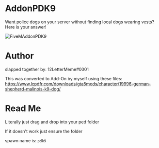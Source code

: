 # AddonPDK9

Want police dogs on your server without finding local dogs wearing vests? Here is your answer!

![FiveMAddonPDK9](https://media.discordapp.net/attachments/877974153284698222/1026501391885275146/unknown.png?width=927&height=676)

# Author
slapped together by: 12LetterMeme#0001

This was converted to Add-On by myself using these files: https://www.lcpdfr.com/downloads/gta5mods/character/19996-german-shepherd-malinois-k9-dog/

# Read Me

Literally just drag and drop into your ped folder

If it doesn't work just ensure the folder

spawn name is: `pdk9`
